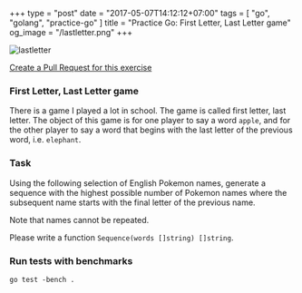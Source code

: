 +++
type = "post"
date = "2017-05-07T14:12:12+07:00"
tags = [ "go", "golang", "practice-go" ]
title = "Practice Go: First Letter, Last Letter game"
og_image = "/lastletter.png"
+++

![lastletter](/lastletter.jpg)

[Create a Pull Request for this exercise](https://github.com/plutov/practice-go/tree/master/lastlettergame)

### First Letter, Last Letter game

There is a game I played a lot in school. The game is called first letter, last letter. The object of this game is for one player to say a word `apple`, and for the other player to say a word that begins with the last letter of the previous word, i.e. `elephant`.

### Task

Using the following selection of English Pokemon names, generate a sequence with the highest possible number of Pokemon names where the subsequent name starts with the final letter of the previous name.

Note that names cannot be repeated.

Please write a function `Sequence(words []string) []string`.

### Run tests with benchmarks

```
go test -bench .
```
